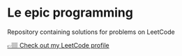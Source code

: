 # Le epic programming

Repository containing solutions for problems on LeetCode

[👉🏽 Check out my LeetCode profile](https://leetcode.com/kevzpeter)
